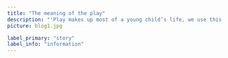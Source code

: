 ```yaml
---
title: "The meaning of the play"
description: "'Play makes up most of a young child’s life, we use this to encourage content, method and process learning. During play children use their curiosity to connect with the world around them. This is how they explore their surroundings."
picture: blog1.jpg

label_primary: "story"
label_info: "information"
---
```


<!--label_default: "alice"--> 
<!--label_primary: "story"--> 
<!--label_success: "blog"--> 
<!--label_info: "personal"--> 
<!--label_warning: "warning"--> 
<!--label_danger: "danger"--> 
